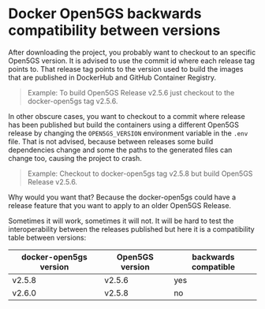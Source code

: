 # Docker Open5GS backwards compatibility between versions

After downloading the project, you probably want to checkout to an specific Open5GS version. It is advised to use the commit id where each release tag points to. That release tag points to the version used to build the images that are published in DockerHub and GitHub Container Registry.

>Example: To build Open5GS Release v2.5.6 just checkout to the docker-open5gs tag v2.5.6.

In other obscure cases, you want to checkout to a commit where release has been published but build the containers using a different Open5GS release by changing the `OPEN5GS_VERSION` environment variable in the `.env` file. That is not advised, because between releases some build dependencies change and some the paths to the generated files can change too, causing the project to crash.

>Example: Checkout to docker-open5gs tag v2.5.8 but build Open5GS Release v2.5.6.

Why would you want that? Because the docker-open5gs could have a release feature that you want to apply to an older Open5GS Release.

Sometimes it will work, sometimes it will not. It will be hard to test the interoperability between the releases published but here it is a compatibility table between versions:

| docker-open5gs version | Open5GS version | backwards compatible |
| --- | --- | --- |
| v2.5.8 | v2.5.6 | yes |
| v2.6.0 | v2.5.8 | no |
